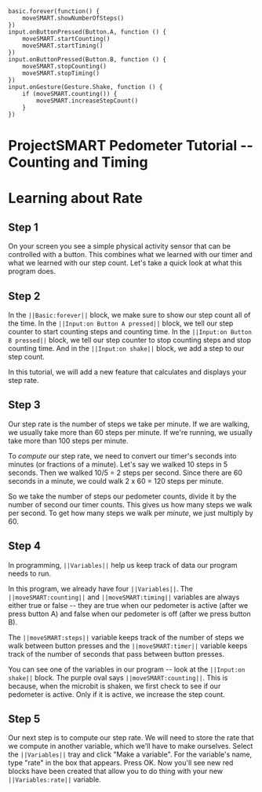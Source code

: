 ```template
basic.forever(function() {
    moveSMART.showNumberOfSteps()
})
input.onButtonPressed(Button.A, function () {
    moveSMART.startCounting()
    moveSMART.startTiming()
})
input.onButtonPressed(Button.B, function () {
    moveSMART.stopCounting()
    moveSMART.stopTiming()
})
input.onGesture(Gesture.Shake, function () {
    if (moveSMART.counting()) {
        moveSMART.increaseStepCount()
    }
})
```

# ProjectSMART Pedometer Tutorial -- Counting and Timing
# Learning about Rate

## Step 1

On your screen you see a simple physical activity sensor that can be controlled with a button. This 
combines what we learned with our timer and what we learned with our step count. Let's take a quick look 
at what this program does.


## Step 2

In the ``||Basic:forever||`` block, we make sure to show our step count all of the time. In the 
``||Input:on Button A pressed||`` block, we tell our step counter to start counting steps and counting 
time. In the ``||Input:on Button B pressed||`` block, we tell our step counter to stop counting steps 
and stop counting time. And in the ``||Input:on shake||`` block, we add a step to our step count.

In this tutorial, we will add a new feature that calculates and displays your step rate.


## Step 3

Our step rate is the number of steps we take per minute. If we are walking, we usually take  more than 
60 steps per minute. If we're running, we usually take more than 100 steps per minute.

To *compute* our step rate, we need to convert our timer's seconds into minutes (or fractions of a 
minute). Let's say we walked 10 steps in 5 seconds. Then we walked 10/5 = 2 steps per second. Since 
there are 60 seconds in a minute, we could walk 2 x 60 = 120 steps per minute.

So we take the number of steps our pedometer counts, divide it by the number of second our timer counts. 
This gives us how many steps we walk per second. To get how many steps we walk per *minute*, we just 
multiply by 60.


## Step 4
  
In programming, ``||Variables||`` help us keep track of data our program needs to run.

In this program, we already have four ``||Variables||``. The ``||moveSMART:counting||`` and
``||moveSMART:timing||`` variables are always either true or false -- they are true when our pedometer
is active (after we press button A) and false when our pedometer is off (after we press button B).

The ``||moveSMART:steps||`` variable keeps track of the number of steps we walk between button presses
and the ``||moveSMART:timer||`` variable keeps track of the number of seconds that pass between button
presses.

You can see one of the variables in our program -- look at the ``||Input:on shake||`` block. The 
purple oval says ``||moveSMART:counting||``. This is because, when the microbit is shaken, we first 
check to see if our pedometer is active. Only if it is active, we increase the step count.


## Step 5

Our next step is to compute our step rate. We will need to store the rate that we compute in another 
variable, which we'll have to make ourselves. Select the ``||Variables||`` tray and click "Make a 
variable". For the variable's name, type "rate" in the box that appears. Press OK. Now you'll see new 
red blocks have been created that allow you to do thing with your new ``||Variables:rate||`` variable.
